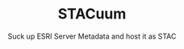 <h1 align=center>STACuum</h1>

<p align=center>Suck up ESRI Server Metadata and host it as STAC</p>
